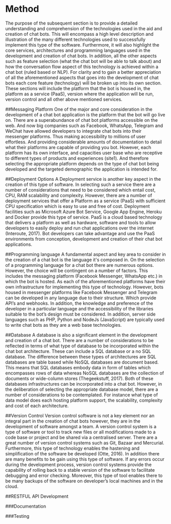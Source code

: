 # Method
The purpose of the subsequent section is to provide a detailed understanding and comprehension of the technologies used in the aid and creation of chat bots. This will encompass a high level description and illustration of the many different technologies used to successfully implement this type of the software. Furthermore, it will also highlight the core services, architectures and programming languages used in the development and creation of chat bots. In addition, all the other aspects such as feature selection (what the chat bot will be able to talk about) and how the conversation flow aspect of this technology is achieved within a chat bot (ruled based or NLP).  For clarity and to gain a better appreciation of all the aforementioned aspects that goes into the development of chat bots each core feature (technology) will be broken up into its own section. These sections will include the platform that the bot is housed in, the platform as a service (PaaS), version where the application will be run, version control and all other above mentioned services.

##Messaging Platform
One of the major and core consideration in the development of a chat bot application is the platform that the bot will go live on. There are a superabundance of chat bot platforms accessible on the web. And now big companies such as Facebook, WhatsApp, Telegram and WeChat have allowed developers to integrate chat bots into their messenger platforms. Thus making accessibility to millions of user effortless. And providing considerable amounts of documentation to detail what their platforms are capable of providing you bot.  However, each platform has its own interface, and capacities user base who are receptive to different types of products and experiences (site1). And therefore selecting the appropriate platform depends on the type of chat bot being developed and the targeted demographic the application is intended for.

##Deployment Options
A Deployment service is another key aspect in the creation of this type of software. In selecting such a service there are a number of considerations that need to be considered which entail cost, CPU, RAM scalability and complexity. However, there are a number of deployment services that offer a Platform as a service (PaaS) with sufficient CPU specification which is easy to use and free of cost. Deployment facilities such as Microsoft Azure Bot Service, Google App Engine, Heroku and Docker provide this type of service. PaaS is a cloud based technology that delivers a platform as well as hardware, software and tools to allow developers to easily deploy and run chat applications over the internet (Interoute, 2017). Bot developers can take advantage and use the PaaS environments from conception, development and creation of their chat bot applications.

##Programming language
A fundamental aspect and key area to consider in the creation of a chat bot is the language it's composed in. On the selection of a programming language for a chat bot there are numerous options. However, the choice will be contingent on a number of factors. This includes the messaging platform (Facebook Messenger, WhatsApp etc.) in which the bot is hosted. As each of the aforementioned platforms have their own infrastructure for implementing this type of technology. However, bots housed in messenger platforms like Facebook Messenger and Telegram can be developed in any language due to their structure. Which provide API’s and webhooks. In addition, the knowledge and preference of the developer in a particular language and the accessibility of the libraries suitable to the bot’s design must be considered. In addition, server side languages such as PHP, Python and NodeJs (JavaScript) are typically used to write chat bots as they are a web base technologies.

##Database
A database is also a significant element in the development and creation of a chat bot. There are a number of considerations to be reflected in terms of what type of database to be incorporated within the chat bot architecture. These can include a SQL database or a no SQL database. The difference between these types of architectures are SQL databases are table based while NoSQL databases are document based. This means that SQL databases embody data in form of tables which encompasses rows of data whereas NoSQL databases are the collection of documents or wide-column stores (Thegeekstuff, 2017). Both of these databases infrastructures can be incorporated into a chat bot. However, in the deliberation of selecting the appropriate database model, there are a number of considerations to be contemplated. For instance what type of data model does each hosting platform support, the scalability, complexity and cost of each architecture. 

##Version Control
Version control software is not a key element nor an integral part in the creation of chat bots however, they are in the development of software amongst a team. A version control system is a type of software or tool to track new files or all modifications made to a code base or project and be shared via a centralised server. There are a great number of version control systems such as Git, Bazaar and Mercurial. Furthermore, this type of technology enables the hastening and simplification of the software be developed (Otte, 2016). In addition there are many benefits to be gain using this type of software. If any errors occur during the development process, version control systems provide the capability of rolling back to a stable version of the software to facilitate debugging and error checking. Moreover, this type of tool enables there to be many backups of the software on developer’s local machines and in the cloud.

##RESTFUL API Development

###Documentation

###Testing


